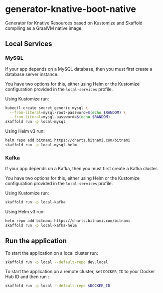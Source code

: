 # generator-knative-boot-native

Generator for Knative Resources based on Kustomize and Skaffold compiling as a GraalVM native image.

## Local Services

### MySQL

If your app depends on a MySQL database, then you must first create a database server instance.

You have two options for this, either using Helm or the Kustomize configuration provided in the `local-services` profile.

Using Kustomize run:

```bash
kubectl create secret generic mysql \
  --from-literal=mysql-root-password=$(echo $RANDOM) \
  --from-literal=mysql-password=$(echo $RANDOM)
skaffold run -p local-mysql
```

Using Helm v3 run:

```bash
helm repo add bitnami https://charts.bitnami.com/bitnami
skaffold run -p local-mysql-helm
```

### Kafka

If your app depends on a Kafka, then you must first create a Kafka cluster.

You have two options for this, either using Helm or the Kustomize configuration provided in the `local-services` profile.

Using Kustomize run:

```bash
skaffold run -p local-kafka
```

Using Helm v3 run:

```bash
helm repo add bitnami https://charts.bitnami.com/bitnami
skaffold run -p local-kafka-helm
```

## Run the application

To start the application on a local cluster run:

```bash
skaffold run -p local --default-repo dev.local
```

To start the application on a remote cluster, set `DOCKER_ID` to your Docker Hub ID and then run :

```bash
skaffold run -p local --default-repo $DOCKER_ID
```

